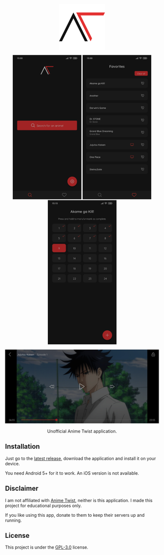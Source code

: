 <p align="center">
  <img src="https://raw.githubusercontent.com/Matheus-0/Anime-Twist/master/.github/logo.png" width="150" />
</p>

<p align="center">
  <img src="https://raw.githubusercontent.com/Matheus-0/Anime-Twist/master/.github/1.jpg" width="225" />
  <img src="https://raw.githubusercontent.com/Matheus-0/Anime-Twist/master/.github/2.jpg" width="225" />
  <img src="https://raw.githubusercontent.com/Matheus-0/Anime-Twist/master/.github/3.jpg" width="225" />
</p>

<p align="center">
  <img src="https://raw.githubusercontent.com/Matheus-0/Anime-Twist/master/.github/4.jpg" width="550" />
</p>

<p align="center">Unofficial Anime Twist application.</p>

## Installation

Just go to the [latest release](https://github.com/Matheus-0/Anime-Twist/releases/latest), download the application and install it on your device.

You need Android 5+ for it to work. An iOS version is not available.

## Disclaimer

I am not affiliated with [Anime Twist](https://twist.moe/), neither is this application. I made this project for educational purposes only.

If you like using this app, donate to them to keep their servers up and running.

## License

This project is under the [GPL-3.0](LICENSE.md) license.
